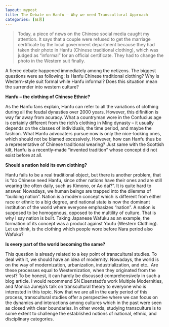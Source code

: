 ```yaml
---
layout: mypost
title: The Debate on Hanfu – Why we need Transcultural Approach
categories: [日思]
---
```


> Today, a piece of news on the Chinese social media caught my attention. It says that a couple were refused to get the marriage certificate by the local government department because they had taken their photo in Hanfu (Chinese traditional clothing), which was judged as “informal” for an official certificate. They had to change the photo in the Western suit finally.

A fierce debate happened immediately among the netizens. The biggest questions were as following: Is Hanfu Chinese traditional clothing? Why is Western-style suit formal while Hanfu informal? Does this situation mean the surrender into western culture?

**Hanfu – the clothing of Chinese Ethnic?**

As the Hanfu fans explain, Hanfu can refer to all the variations of clothing during all the feudal dynasties over 2000 years. However, this difinition is way far away from acuracy. What a countryman wore in the Confucius age is certainly different from the rich’s clothing in Ming dynasty – it usually depends on the classes of individuals, the time period, and maybe the fashion. What Hanfu advocaters pursue now is only the nice-looking ones, which should not be blamed excessively. However, how can Hanfu thus be a representative of Chinese traditional wearing? Just same with the Scottish kilt, Hanfu is a recently-made “invented tradition” whose concept did not exist before at all. 

**Should a nation hold its own clothing?**

Hanfu fails to be a real traditional object, but there is another problem, that is “do Chinese need Hanfu, since other nations have their ones and are still wearing the often daily, such as Kimono, or Ao dai?”. It is quite hard to answer. Nowadays, we human beings are trapped into the dilemma of “building nation”. Nation is a modern concept which is different from either race or ethnic to a big degree, and national state is now the dominant institution of the world where everyone emphasizes “nation”. A nation is supposed to be homogenous, opposed to the multility of culture. That is why I say nation is built. Taking Japanese Wafuku as an example, the formation of its concept was a product against Youfu (Western Clothing). Let us think, is the clothing which people wore before Nara period also Wafuku? 

**Is every part of the world becoming the same?**

This question is already related to a key point of transcultural studies. To deal with it, we should have an idea of modernity. Nowadays, the world is on the way of modernization, urbanization, industrialization, and etc.. Are these processes equal to Westernization, when they originated from the west? To be honest, it can hardly be discussed comprehensively in such a blog article. I would recommend SN Eisenstadt’s work Multiple Modernities, and Monica Juneja’s talk on transcultural theory to everyone who is interested in this topic. Now that we are all in the early period of this process, transcultural studies offer a perspective where we can focus on the dynamics and interactions among cultures which in the past were seen as closed with clear boundaries. In other words, studying transculture is to some extent to challenge the established notions of national, ethnic, and disciplinary categories.